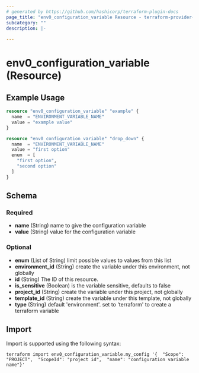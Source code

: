 ```yaml
---
# generated by https://github.com/hashicorp/terraform-plugin-docs
page_title: "env0_configuration_variable Resource - terraform-provider-env0"
subcategory: ""
description: |-
  
---
```


# env0_configuration_variable (Resource)



## Example Usage

```terraform
resource "env0_configuration_variable" "example" {
  name  = "ENVIRONMENT_VARIABLE_NAME"
  value = "example value"
}

resource "env0_configuration_variable" "drop_down" {
  name  = "ENVIRONMENT_VARIABLE_NAME"
  value = "first option"
  enum  = [
    "first option",
    "second option"
  ]
}
```

<!-- schema generated by tfplugindocs -->
## Schema

### Required

- **name** (String) name to give the configuration variable
- **value** (String) value for the configuration variable

### Optional

- **enum** (List of String) limit possible values to values from this list
- **environment_id** (String) create the variable under this environment, not globally
- **id** (String) The ID of this resource.
- **is_sensitive** (Boolean) is the variable sensitive, defaults to false
- **project_id** (String) create the variable under this project, not globally
- **template_id** (String) create the variable under this template, not globally
- **type** (String) default 'environment'. set to 'terraform' to create a terraform variable

## Import

Import is supported using the following syntax:

```shell
terraform import env0_configuration_variable.my_config '{  "Scope": "PROJECT",  "ScopeId": "project id",  "name": "configuration variable name"}'
```
